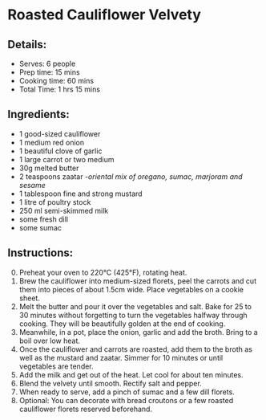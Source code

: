 # Roasted Cauliflower Velvety

## Details:
* Serves: 6 people
* Prep time: 15 mins
* Cooking time: 60 mins
* Total Time: 1 hrs 15 mins

## Ingredients:
* 1 good-sized cauliflower
* 1 medium red onion
* 1 beautiful clove of garlic
* 1 large carrot or two medium
* 30g melted butter
* 2 teaspoons zaatar -*oriental mix of oregano, sumac, marjoram and sesame*
* 1 tablespoon fine and strong mustard
* 1 litre of poultry stock
* 250 ml semi-skimmed milk
* some fresh dill
* some sumac

## Instructions:
0. Preheat your oven to 220°C (425°F), rotating heat.
1. Brew the cauliflower into medium-sized florets, peel the carrots and cut them into pieces of about 1.5cm wide. Place vegetables on a cookie sheet.
2. Melt the butter and pour it over the vegetables and salt. Bake for 25 to 30 minutes without forgetting to turn the vegetables halfway through cooking. They will be beautifully golden at the end of cooking.
3. Meanwhile, in a pot, place the onion, garlic and add the broth. Bring to a boil over low heat.
4. Once the cauliflower and carrots are roasted, add them to the broth as well as the mustard and zaatar. Simmer for 10 minutes or until vegetables are tender.
5. Add the milk and get out of the heat. Let cool for about ten minutes.
6. Blend the velvety until smooth. Rectify salt and pepper.
7. When ready to serve, add a pinch of sumac and a few dill florets.
8. Optional: You can decorate with bread croutons or a few roasted cauliflower florets reserved beforehand.
